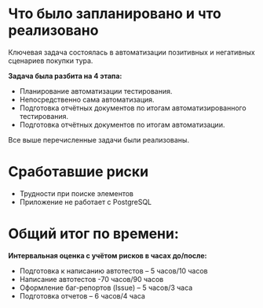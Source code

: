 # Что было запланировано и что реализовано
Ключевая задача состоялась в автоматизации позитивных и негативных сценариев покупки тура.

**Задача была разбита на 4 этапа:**

- Планирование автоматизации тестирования.
- Непосредственно сама автоматизация.
- Подготовка отчётных документов по итогам автоматизированного тестирования.
- Подготовка отчётных документов по итогам автоматизации.

Все выше перечисленные задачи были реализованы.

# Сработавшие риски
- Трудности при поиске элементов
- Приложение не работает с PostgreSQL
  
# Oбщий итог по времени: 
 **Интервальная оценка с учётом рисков в часах до/после:**
- Подготовка к написанию автотестов – 5 часов/10 часов
- Написание автотестов -70 часов/90 часов
- Оформление баг-репортов (Issue) – 5 часов/3 часа
- Подготовка отчетов – 6 часов/4 часа
